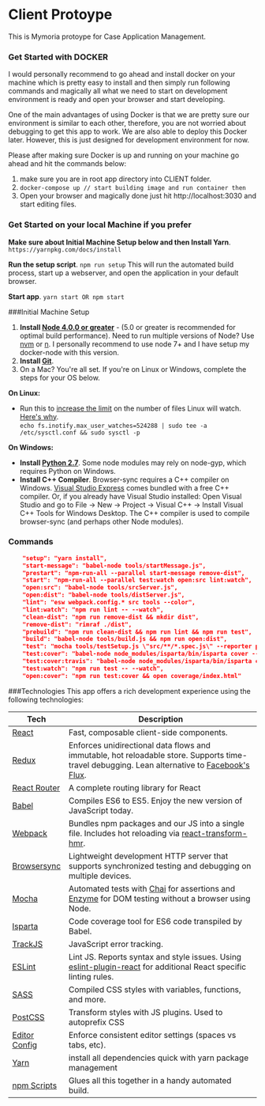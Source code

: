 # Client Protoype

This is Mymoria protoype for Case Application Management.

### Get Started with DOCKER
I would personally recommend to go ahead and install docker on your machine which is pretty easy to install and then simply run following 
commands and magically all what we need to start on development environment is ready and open your browser and start developing.

One of the main advantages of using Docker is that we are pretty sure our environment is similar to each other, therefore, you are not worried about debugging to get this app to work. We are also able to deploy this Docker later. However, this is just designed for development environment for now. 

Please after making sure Docker is up and running on your machine go ahead and hit the commands below: 

1. make sure you are in root app directory into CLIENT folder.
1. `docker-compose up // start building image and run container then` 
2. Open your browser and magically done just hit http://localhost:3030 and start editing files. 

### Get Started on your local Machine if you prefer
**Make sure about Initial Machine Setup below and then Install Yarn**. `https://yarnpkg.com/docs/install` 

**Run the setup script**. `npm run setup`
This will run the automated build process, start up a webserver, and open the application in your default browser.

**Start app**. `yarn start OR npm start`

###Initial Machine Setup
1. **Install [Node 4.0.0 or greater](https://nodejs.org)** - (5.0 or greater is recommended for optimal build performance). Need to run multiple versions of Node? Use [nvm](https://github.com/creationix/nvm) or [n](https://github.com/tj/n). I personally recommend to use node 7+ and I have setup my docker-node with this version.
2. **Install [Git](https://git-scm.com/downloads)**. 
3. On a Mac? You're all set. If you're on Linux or Windows, complete the steps for your OS below.  
 
**On Linux:**  

 * Run this to [increase the limit](http://stackoverflow.com/questions/16748737/grunt-watch-error-waiting-fatal-error-watch-enospc) on the number of files Linux will watch. [Here's why](https://github.com/coryhouse/react-slingshot/issues/6).    
`echo fs.inotify.max_user_watches=524288 | sudo tee -a /etc/sysctl.conf && sudo sysctl -p` 

**On Windows:** 
 
* **Install [Python 2.7](https://www.python.org/downloads/)**. Some node modules may rely on node-gyp, which requires Python on Windows.
* **Install C++ Compiler**. Browser-sync requires a C++ compiler on Windows. [Visual Studio Express](https://www.visualstudio.com/en-US/products/visual-studio-express-vs) comes bundled with a free C++ compiler. Or, if you already have Visual Studio installed: Open Visual Studio and go to File -> New -> Project -> Visual C++ -> Install Visual C++ Tools for Windows Desktop. The C++ compiler is used to compile browser-sync (and perhaps other Node modules).

### Commands

```json
    "setup": "yarn install",
    "start-message": "babel-node tools/startMessage.js",
    "prestart": "npm-run-all --parallel start-message remove-dist",
    "start": "npm-run-all --parallel test:watch open:src lint:watch",
    "open:src": "babel-node tools/srcServer.js",
    "open:dist": "babel-node tools/distServer.js",
    "lint": "esw webpack.config.* src tools --color",
    "lint:watch": "npm run lint -- --watch",
    "clean-dist": "npm run remove-dist && mkdir dist",
    "remove-dist": "rimraf ./dist",
    "prebuild": "npm run clean-dist && npm run lint && npm run test",
    "build": "babel-node tools/build.js && npm run open:dist",
    "test": "mocha tools/testSetup.js \"src/**/*.spec.js\" --reporter progress",
    "test:cover": "babel-node node_modules/isparta/bin/isparta cover --root src --report html node_modules/mocha/bin/_mocha -- --require ./tools/testSetup.js \"src/**/*.spec.js\" --reporter progress",
    "test:cover:travis": "babel-node node_modules/isparta/bin/isparta cover --root src --report lcovonly _mocha -- --require ./tools/testSetup.js \"src/**/*.spec.js\" && cat ./coverage/lcov.info | node_modules/coveralls/bin/coveralls.js",
    "test:watch": "npm run test -- --watch",
    "open:cover": "npm run test:cover && open coverage/index.html"
```

###Technologies
This app offers a rich development experience using the following technologies:

| **Tech** | **Description**
|----------|-------|
| [React](https://facebook.github.io/react/)  |   Fast, composable client-side components.   
| [Redux](http://redux.js.org) |  Enforces unidirectional data flows and immutable, hot reloadable store. Supports time-travel debugging. Lean alternative to [Facebook's Flux](https://facebook.github.io/flux/docs/overview.html).
| [React Router](https://github.com/reactjs/react-router) | A complete routing library for React 
| [Babel](http://babeljs.io) |  Compiles ES6 to ES5. Enjoy the new version of JavaScript today.    
| [Webpack](http://webpack.github.io) | Bundles npm packages and our JS into a single file. Includes hot reloading via [react-transform-hmr](https://www.npmjs.com/package/react-transform-hmr).
| [Browsersync](https://www.browsersync.io/) | Lightweight development HTTP server that supports synchronized testing and debugging on multiple devices.
| [Mocha](http://mochajs.org) | Automated tests with [Chai](http://chaijs.com/) for assertions and [Enzyme](https://github.com/airbnb/enzyme) for DOM testing without a browser using Node.
| [Isparta](https://github.com/douglasduteil/isparta) | Code coverage tool for ES6 code transpiled by Babel.
| [TrackJS](https://trackjs.com/) | JavaScript error tracking.
| [ESLint](http://eslint.org/)| Lint JS. Reports syntax and style issues. Using [eslint-plugin-react](https://github.com/yannickcr/eslint-plugin-react) for additional React specific linting rules. 
| [SASS](http://sass-lang.com/) | Compiled CSS styles with variables, functions, and more. 
| [PostCSS](https://github.com/postcss/postcss) | Transform styles with JS plugins. Used to autoprefix CSS 
| [Editor Config](http://editorconfig.org) | Enforce consistent editor settings (spaces vs tabs, etc).
| [Yarn](https://yarnpkg.com)| install all dependencies quick with yarn package management 
| [npm Scripts](https://docs.npmjs.com/misc/scripts)| Glues all this together in a handy automated build.

